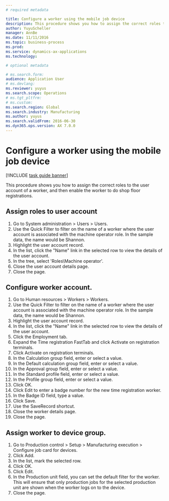 ```yaml
--- 
# required metadata

title: Configure a worker using the mobile job device
description: This procedure shows you how to assign the correct roles to the user account of a worker, and then enable the worker to do shop floor registrations.
author: YuyuScheller
manager: AnnBe
ms.date: 11/11/2016
ms.topic: business-process
ms.prod:  
ms.service: dynamics-ax-applications
ms.technology:  

# optional metadata

# ms.search.form:   
audience: Application User
# ms.devlang:  
ms.reviewer: yuyus
ms.search.scope: Operations
# ms.tgt_pltfrm:  
# ms.custom:  
ms.search.region: Global
ms.search.industry: Manufacturing
ms.author: yuyus
ms.search.validFrom: 2016-06-30
ms.dyn365.ops.version: AX 7.0.0
---
```

# Configure a worker using the mobile job device

[!INCLUDE [task guide banner](../../includes/task-guide-banner.md)]

This procedure shows you how to assign the correct roles to the user account of a worker, and then enable the worker to do shop floor registrations.


## Assign roles to user account
1. Go to System administration > Users > Users.
2. Use the Quick Filter to filter on the name of a worker where the user account is associated with the machine operator role. In the sample data, the name would be Shannon.
3. Highlight the user account record.
4. In the list, click the "Name" link in the selected row to view the details of the user account.
5. In the tree, select 'Roles\Machine operator'.
6. Close the user account details page.
7. Close the page.

## Configure worker account.
1. Go to Human resources > Workers > Workers.
2. Use the Quick Filter to filter on the name of a worker where the user account is associated with the machine operator role. In the sample data, the name would be Shannon.
3. Highlight the user account record.
4. In the list, click the "Name" link in the selected row to view the details of the user account.
5. Click the Employment tab.
6. Expand the Time registration FastTab and click Activate on registration terminals.
7. Click Activate on registration terminals.
8. In the Calculation group field, enter or select a value.
9. In the Default calculation group field, enter or select a value.
10. In the Approval group field, enter or select a value.
11. In the Standard profile field, enter or select a value.
12. In the Profile group field, enter or select a value.
13. Click OK.
14. Click Edit to enter a badge number for the new time registration worker.
15. In the Badge ID field, type a value.
16. Click Save.
17. Use the SaveRecord shortcut.
18. Close the worker details page.
19. Close the page.

## Assign worker to device group.
1. Go to Production control > Setup > Manufacturing execution > Configure job card for devices.
2. Click Add.
3. In the list, mark the selected row.
4. Click OK.
5. Click Edit.
6. In the Production unit field, you can set the default filter for the worker. This will ensure that only production jobs for the selected production unit are shown when the worker logs on to the device.
7. Close the page.
